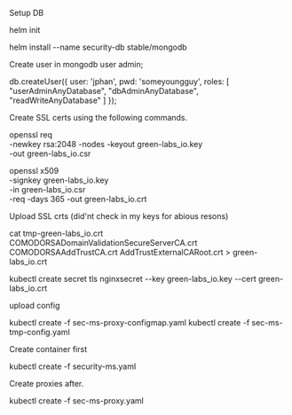 Setup DB

helm init

helm install --name security-db stable/mongodb

Create user in mongodb
user admin;

db.createUser({ user: 'jphan', pwd: 'someyoungguy', roles: [ "userAdminAnyDatabase", "dbAdminAnyDatabase", "readWriteAnyDatabase" ] });

Create SSL certs using the following commands.

openssl req \
       -newkey rsa:2048 -nodes -keyout green-labs_io.key \
       -out green-labs_io.csr

openssl x509 \
       -signkey green-labs_io.key \
       -in green-labs_io.csr \
       -req -days 365 -out green-labs_io.crt

Upload SSL crts (did'nt check in my keys for abious resons)

cat tmp-green-labs_io.crt COMODORSADomainValidationSecureServerCA.crt COMODORSAAddTrustCA.crt AddTrustExternalCARoot.crt > green-labs_io.crt

kubectl create secret tls nginxsecret --key green-labs_io.key  --cert green-labs_io.crt

upload config

kubectl create -f sec-ms-proxy-configmap.yaml
kubectl create -f sec-ms-tmp-config.yaml

Create container first

kubectl create -f security-ms.yaml

Create proxies after.

kubectl create -f sec-ms-proxy.yaml

